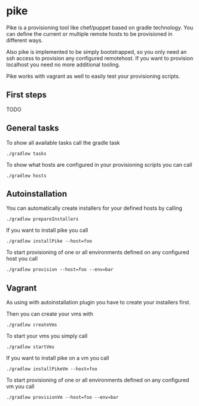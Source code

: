 pike
====

Pike is a provisioning tool like chef/puppet based on gradle technology. You can define the current or multiple 
remote hosts to be provisioned in different ways. 

Also pike is implemented to be simply bootstrapped, 
so you only need an ssh access to provision any configured remotehost. If you want to provision localhost you need no more additional tooling. 

Pike works with vagrant as well to easily test your provisioning scripts. 


## First steps 

   TODO

## General tasks

To show all available tasks call the gradle task 

    ./gradlew tasks 


To show what hosts are configured in your provisioning scripts you can call 

    ./gradlew hosts 


## Autoinstallation

You can automatically create installers for your defined hosts by calling

    ./gradlew prepareInstallers 

If you want to install pike you call

    ./gradlew installPike --host=foo 

To start provisioning of one or all environments defined on any configured host you call 

    ./gradlew provision --host=foo --env=bar 


## Vagrant

As using with autoinstallation plugin you have to create your installers first. 

Then you can create your vms with

    ./gradlew createVms 

To start your vms you simply call

    ./gradlew startVms 

If you want to install pike on a vm you call

    ./gradlew installPikeVm --host=foo 

To start provisioning of one or all environments defined on any configured vm you call 

    ./gradlew provisionVm --host=foo --env=bar 
